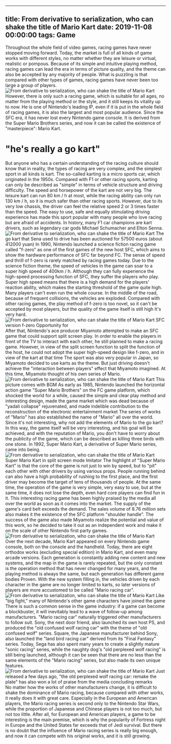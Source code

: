 
---
title: From derivative to serialization, who can shake the title of Mario Kart
date: 2019-11-08 00:00:00
tags:  Game
---
Throughout the whole field of video games, racing games have never stopped moving forward. Today, the market is full of all kinds of game works with different styles, no matter whether they are leisure or virtual, realistic or pompous. Because of its simple and intuitive playing method, racing games can lead the era in terms of picture quality, and the theme can also be accepted by any majority of people. What is puzzling is that compared with other types of games, racing games have never been too large a group of players.
![From derivative to serialization, who can shake the title of Mario Kart](7440182ea2d64363962e6697905313e6.jpg)
However, there is only such a racing game, which is suitable for all ages, no matter from the playing method or the style, and it still keeps its vitality up to now. He is one of Nintendo's leading IP, even if it is put in the whole field of racing games, it is also the largest and most popular audience. Since the SFC era, it has never lost every Nintendo game console. It is derived from the Super Mario Brothers series, and now it can be called the existence of "masterpiece": Mario Kart.
#  "he's really a go kart"
But anyone who has a certain understanding of the racing culture should know that in reality, the types of racing are very complex, and the simplest sport in all kinds is kart. The so-called karting is a micro sports car, which originated in the 1950s. Compared with F1 or other racing sports, karting can only be described as "simple" in terms of vehicle structure and driving difficulty. The speed and horsepower of the kart are not very big. The leisure kart can run 80 km / h at most, while the racing ability can only run 130 km / h, so it is much safer than other racing sports. However, due to its very low chassis, the driver can feel the relative speed 2 or 3 times faster than the speed. The easy to use, safe and equally stimulating driving experience has made this sport popular with many people who love racing but are afraid of accidents. In history, many F1 car champions are kart drivers, such as legendary car gods Michael Schumacher and Elton Senna.
![From derivative to serialization, who can shake the title of Mario Kart](b589d5e8adc149fc8546c19b6721b5b9.jpg)
The go kart that Sena used to drive has been auctioned for 57500 euros (about 412000 yuan)
In 1990, Nintendo launched a science fiction racing game called "f-zero" as one of the first games of the new host SFC, which aims to show the hardware performance of SFC far beyond FC. The sense of speed and thrill of f-zero is rarely matched by racing games today. Due to the science fiction theme, the speed of vehicles in the game can soar to a super high speed of 400km / h. Although they can fully experience the high-speed processing function of SFC, they suffer the players who play. Super high speed means that there is a high demand for the players' reaction ability, which makes the starting threshold of the game quite high. Many players can't even run the whole course. In the middle of the road, because of frequent collisions, the vehicles are exploded. Compared with other racing games, the play method of f-zero is too novel, so it can't be accepted by most players, but the quality of the game itself is still high It's very hard.
![From derivative to serialization, who can shake the title of Mario Kart](6c74b4eb4adb4c06b5c3ce75a6148a6d.jpg)
SFC version f-zero
Opportunity for     
After that, Nintendo's ace producer Miyamoto attempted to make an SFC game that could support split screen play. In order to enable the players in front of the TV to interact with each other, he still planned to make a racing game. However, in view of the split screen function to split the function of the host, he could not adopt the super high-speed design like f-zero, and in view of the kart at that time The sport was also very popular in Japan, so Miyamoto decided to use karts as the theme. But just driving doesn't achieve the "interaction between players" effect that Miyamoto imagined. At this time, Miyamoto thought of his own series of Mario.
![From derivative to serialization, who can shake the title of Mario Kart](742b5dd8acd34bcab358b23450ea6ae7.jpg)
This picture comes with BGM
As early as 1985, Nintendo launched the horizontal action game "Super Mario Brothers" on the FC game platform, which shocked the world for a while, caused the simple and clear play method and interesting design, made the game market which was dead because of "yadali collapse" rejuvenated, and made indelible contribution to the reconstruction of the electronic entertainment market The series of works of "Mario" has also established the name of "Mario" all over the world. Since it's not interesting, why not add the elements of Mario to the go kart? In this way, the game itself will be very interesting, and his goal will be achieved, and with the reputation of Mario, you don't have to worry about the publicity of the game, which can be described as killing three birds with one stone. In 1992, Super Mario Kart, a derivative of Super Mario series, came into being.
![From derivative to serialization, who can shake the title of Mario Kart](c9a9497400984be79fee559e9f067548.jpg)
Super Mario Kart in split screen mode
Imitator
The highlight of "Super Mario Kart" is that the core of the game is not just to win by speed, but to "pit" each other with other drivers by using various props. People running behind can also have a high probability of rushing to the first place, and the first driver may become the target of tens of thousands of people. At the same time, the operation of the game is very simple, very easy to use, but at the same time, it does not lose the depth, even hard core players can find fun in it. This interesting racing game has been highly praised by the media all over the world as soon as it comes into the market. The supply of the game's card belt exceeds the demand. The sales volume of 8.76 million sets also makes it the existence of the SFC platform "shoulder handle". The success of the game also made Miyamoto realize the potential and value of this work, so he decided to take it out as an independent work and make it on the scale of other Nintendo first party games.
![From derivative to serialization, who can shake the title of Mario Kart](351d881bd60045a09da9971a080c4fef.jpg)
Over the next decade, Mario Kart appeared on every Nintendo game console, both on the console and the handheld. Today, there are eight orthodox works (excluding special edition) in Mario Kart, and even many arcade versions. Each generation is constantly adding new content and new systems, and the map in the game is rarely repeated, but the only constant is the operation method that has never changed for many years, and the playing method is always the same, but each generation has different game bodies Proven. With the new system filling in, the vehicles driven by each character in the game are no longer limited to karts, so later versions of players are more accustomed to be called "Mario racing car".
![From derivative to serialization, who can shake the title of Mario Kart](580a7ee487a142988e048e0022f816b1.jpg)
Like "big fight," many of Nintendo's other game characters have joined the game
There is such a common sense in the game industry: if a game can become a blockbuster, it will inevitably lead to a wave of follow-up among manufacturers. "Mario racing car" naturally triggered other manufacturers to follow suit. Sony, the next door friend, also launched its own host PS, and produced the "old confused wolf racing car" with the theme of "old confused wolf" series. Square, the Japanese manufacturer behind Sony, also launched the "land bird racing car" derived from its "Final Fantasy" series. Today, Sega has also spent many years to create a slightly mature "sonic racing" series, while the naughty dog's "old perplexed wolf racing" is still being launched, although it can be seen that there are no less than the same elements of the "Mario racing" series, but also made its own unique features.
![From derivative to serialization, who can shake the title of Mario Kart](ff95ef2df4be46cf9a3fa7387a8f1b9e.jpg)
Just released a few days ago, "the old perplexed wolf racing car: remake the plate" has also won a lot of praise from the media
    concluding remarks  
No matter how the works of other manufacturers change, it is difficult to shake the dominance of Mario racing, because compared with other works, it really does it with great care. Especially in the European and American players, the Mario racing series is second only to the Nintendo Star Wars, while the proportion of Japanese and Chinese players is not too much, but not too little. After all, for European and American players, a game to be interesting is the main premise, which is why the popularity of Fortress night in Europe and the United States far exceeds that of Jedi survival. But there is no doubt that the influence of Mario racing series is really big enough, and now it can compete with his original works, and it is still growing.